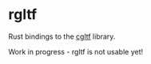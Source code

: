 # rgltf

Rust bindings to the [cgltf](https://github.com/jkuhlmann/cgltf/) library.

Work in progress - rgltf is not usable yet!
